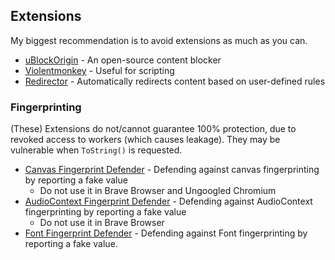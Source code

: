 ## Extensions
My biggest recommendation is to avoid extensions as much as you can.

* [uBlockOrigin](https://chrome.google.com/webstore/detail/ublock-origin/cjpalhdlnbpafiamejdnhcphjbkeiagm) - An open-source content blocker
* [Violentmonkey](https://chrome.google.com/webstore/detail/violentmonkey/jinjaccalgkegednnccohejagnlnfdag) - Useful for scripting
* [Redirector](https://chrome.google.com/webstore/detail/redirector/ocgpenflpmgnfapjedencafcfakcekcd) - Automatically redirects content based on user-defined rules

### Fingerprinting
(These) Extensions do not/cannot guarantee 100% protection, due to revoked access to workers (which causes leakage). They may be vulnerable when `ToString()` is requested.

* [Canvas Fingerprint Defender](https://chrome.google.com/webstore/detail/canvas-fingerprint-defend/lanfdkkpgfjfdikkncbnojekcppdebfp) - Defending against canvas fingerprinting by reporting a fake value
	* Do not use it in Brave Browser and Ungoogled Chromium
* [AudioContext Fingerprint Defender](https://chrome.google.com/webstore/detail/audiocontext-fingerprint/pcbjiidheaempljdefbdplebgdgpjcbe) - Defending against AudioContext fingerprinting by reporting a fake value
	* Do not use it in Brave Browser
* [Font Fingerprint Defender](https://chrome.google.com/webstore/detail/font-fingerprint-defender/fhkphphbadjkepgfljndicmgdlndmoke) - Defending against Font fingerprinting by reporting a fake value.

